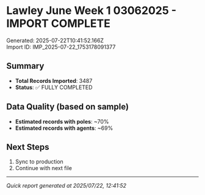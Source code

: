 # Lawley June Week 1 03062025 - IMPORT COMPLETE

Generated: 2025-07-22T10:41:52.166Z  
Import ID: IMP_2025-07-22_1753178091377

## Summary
- **Total Records Imported**: 3487
- **Status**: ✅ FULLY COMPLETED

## Data Quality (based on sample)
- **Estimated records with poles**: ~70%
- **Estimated records with agents**: ~69%

## Next Steps
1. Sync to production
2. Continue with next file

---
*Quick report generated at 2025/07/22, 12:41:52*
